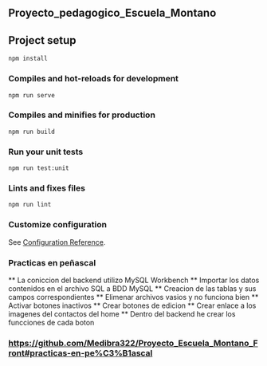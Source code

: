 ## Proyecto_pedagogico_Escuela_Montano

## Project setup

```
npm install
```

### Compiles and hot-reloads for development

```
npm run serve
```

### Compiles and minifies for production

```
npm run build
```

### Run your unit tests

```
npm run test:unit
```

### Lints and fixes files

```
npm run lint
```

### Customize configuration

See [Configuration Reference](https://cli.vuejs.org/config/).


### Practicas en peñascal

** La coniccion del backend utilizo MySQL Workbench
** Importar los datos contenidos en el archivo SQL a BDD MySQL
** Creacion de las tablas y sus campos correspondientes
** Elimenar archivos vasios y no funciona bien
** Activar botones inactivos
** Crear botones de edicion
** Crear enlace a los imagenes del contactos del home
** Dentro del backend he crear los funcciones de cada boton 

### https://github.com/Medibra322/Proyecto_Escuela_Montano_Front#practicas-en-pe%C3%B1ascal
